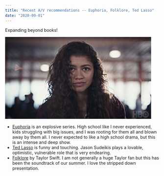 ```yaml
---
title: "Recent A/V recommendations -- Euphoria, Folklore, Ted Lasso"
date: "2020-09-01"
---
```


Expanding beyond books!

![](images/MV5BZjNlNTQ3OGItYTBlNi00YTlkLTk4MTYtZWQxNjE3YzZlOWVjXkEyXkFqcGdeQXRyYW5zY29kZS13b3JrZmxvdw@@._V1_UX477_CR00477268_AL_.jpg)

- [Euphoria](https://www.hbo.com/euphoria) is an explosive series. High school like I never experienced, kids struggling with big issues, and I was rooting for them all and blown away by them all. I never expected to like a high school drama, but this is an intense and deep show.
- [Ted Lasso](https://tv.apple.com/us/show/ted-lasso/umc.cmc.vtoh0mn0xn7t3c643xqonfzy) is funny and touching. Jason Sudeikis plays a lovable, optimistic, vulnerable role that is very endearing.
- [Folklore](https://taylor.lnk.to/folkloredlxWE) by Taylor Swift. I am not generally a huge Taylor fan but this has been the soundtrack of our summer. I love the stripped down presentation.
